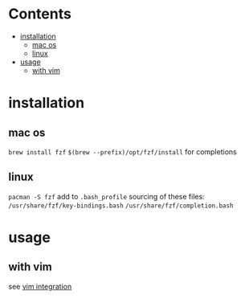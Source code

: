 # Contents

- [installation](#installation)
    - [mac os](#mac-os)
    - [linux](#linux)
- [usage](#usage)
    - [with vim](#with-vim)

# installation
## mac os
`brew install fzf`
`$(brew --prefix)/opt/fzf/install` for completions

## linux
`pacman -S fzf`
add to `.bash_profile` sourcing of these files:
`/usr/share/fzf/key-bindings.bash`
`/usr/share/fzf/completion.bash`

# usage
## with vim
see [vim integration](vim.md#fzf)
